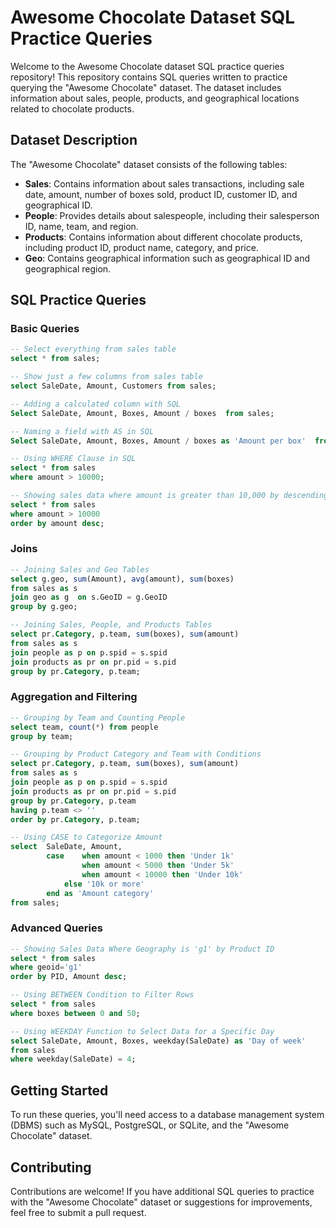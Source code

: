 # Awesome Chocolate Dataset SQL Practice Queries

Welcome to the Awesome Chocolate dataset SQL practice queries repository! This repository contains SQL queries written to practice querying the "Awesome Chocolate" dataset. The dataset includes information about sales, people, products, and geographical locations related to chocolate products.

## Dataset Description

The "Awesome Chocolate" dataset consists of the following tables:

- **Sales**: Contains information about sales transactions, including sale date, amount, number of boxes sold, product ID, customer ID, and geographical ID.
- **People**: Provides details about salespeople, including their salesperson ID, name, team, and region.
- **Products**: Contains information about different chocolate products, including product ID, product name, category, and price.
- **Geo**: Contains geographical information such as geographical ID and geographical region.

## SQL Practice Queries

### Basic Queries
```sql
-- Select everything from sales table
select * from sales;

-- Show just a few columns from sales table
select SaleDate, Amount, Customers from sales;

-- Adding a calculated column with SQL
Select SaleDate, Amount, Boxes, Amount / boxes  from sales;

-- Naming a field with AS in SQL
Select SaleDate, Amount, Boxes, Amount / boxes as 'Amount per box'  from sales;

-- Using WHERE Clause in SQL
select * from sales
where amount > 10000;

-- Showing sales data where amount is greater than 10,000 by descending order
select * from sales
where amount > 10000
order by amount desc;
```

### Joins
```sql
-- Joining Sales and Geo Tables
select g.geo, sum(Amount), avg(amount), sum(boxes)
from sales as s 
join geo as g  on s.GeoID = g.GeoID
group by g.geo;

-- Joining Sales, People, and Products Tables
select pr.Category, p.team, sum(boxes), sum(amount)
from sales as s
join people as p on p.spid = s.spid
join products as pr on pr.pid = s.pid
group by pr.Category, p.team;
```

### Aggregation and Filtering
```sql
-- Grouping by Team and Counting People
select team, count(*) from people
group by team;

-- Grouping by Product Category and Team with Conditions
select pr.Category, p.team, sum(boxes), sum(amount)
from sales as s
join people as p on p.spid = s.spid
join products as pr on pr.pid = s.pid
group by pr.Category, p.team
having p.team <> '' 
order by pr.Category, p.team;

-- Using CASE to Categorize Amount
select 	SaleDate, Amount,
		case 	when amount < 1000 then 'Under 1k'
				when amount < 5000 then 'Under 5k'
                when amount < 10000 then 'Under 10k'
			else '10k or more'
		end as 'Amount category'
from sales;
```

### Advanced Queries
```sql
-- Showing Sales Data Where Geography is 'g1' by Product ID
select * from sales
where geoid='g1'
order by PID, Amount desc;

-- Using BETWEEN Condition to Filter Rows
select * from sales
where boxes between 0 and 50;

-- Using WEEKDAY Function to Select Data for a Specific Day
select SaleDate, Amount, Boxes, weekday(SaleDate) as 'Day of week'
from sales
where weekday(SaleDate) = 4;
```

## Getting Started
To run these queries, you'll need access to a database management system (DBMS) such as MySQL, PostgreSQL, or SQLite, and the "Awesome Chocolate" dataset.

## Contributing
Contributions are welcome! If you have additional SQL queries to practice with the "Awesome Chocolate" dataset or suggestions for improvements, feel free to submit a pull request.

